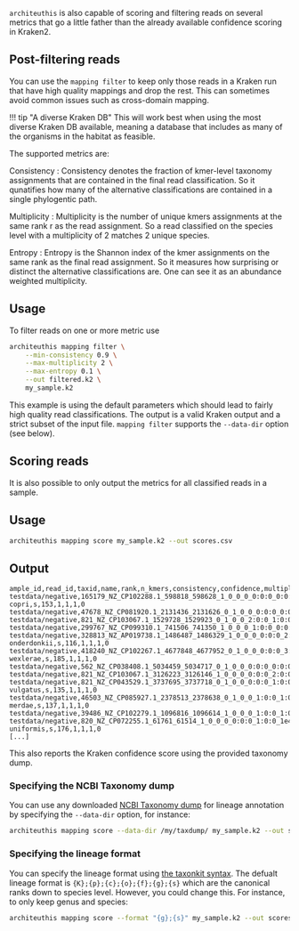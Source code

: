 `architeuthis` is also capable of scoring and filtering reads on several metrics that go
a little father than the already available confidence scoring in Kraken2.

## Post-filtering reads

You can use the `mapping filter` to keep only those reads in a Kraken run that have
high quality mappings and drop the rest. This can sometimes avoid common issues such as
cross-domain mapping.

!!! tip "A diverse Kraken DB"
    This will work best when using the most diverse Kraken DB available, meaning a
    database that includes as many of the organisms in the habitat as feasible.

The supported metrics are:

Consistency
: Consistency denotes the fraction of kmer-level taxonomy assignments that are contained
  in the final read classification. So it qunatifies how many of the alternative
  classifications are contained in a single phylogentic path.

Multiplicity
: Multiplicity is the number of unique kmers assignments at the same rank r as the read
  assignment. So a read classified on the species level with a multiplicity of 2 matches
  2 unique species.

Entropy
: Entropy is the Shannon index of the kmer assignments on the same rank as the final read
  assignment. So it measures how surprising or distinct the alternative classifications are.
  One can see it as an abundance weighted multiplicity.


## Usage

To filter reads on one or more metric use

```bash
architeuthis mapping filter \
    --min-consistency 0.9 \
    --max-multiplicity 2 \
    --max-entropy 0.1 \
    --out filtered.k2 \
    my_sample.k2
```

This example is using the default parameters which should lead to fairly high quality
read classifications. The output is a valid Kraken output and a strict subset of the input
file. `mapping filter` supports the `--data-dir` option (see below).

## Scoring reads

It is also possible to only output the metrics for all classified reads in a sample.

## Usage

```bash
architeuthis mapping score my_sample.k2 --out scores.csv
```

## Output

```csv
ample_id,read_id,taxid,name,rank,n_kmers,consistency,confidence,multiplicity,entropy
testdata/negative,165179_NZ_CP102288.1_598818_598628_1_0_0_0_0:0:0_0:0:0_f59,165179,s__Segatella copri,s,153,1,1,1,0
testdata/negative,47678_NZ_CP081920.1_2131436_2131626_0_1_0_0_0:0:0_0:0:0_4749,816,g__Bacteroides,g,145,1,1,1,0
testdata/negative,821_NZ_CP103067.1_1529728_1529923_0_1_0_0_2:0:0_1:0:0_4c09,909656,g__Phocaeicola,g,68,1,1,1,0
testdata/negative,299767_NZ_CP099310.1_741506_741350_1_0_0_0_1:0:0_0:0:0_162,547,g__Enterobacter,g,82,0.975609756097561,0.96,2,0.167944147734173
testdata/negative,328813_NZ_AP019738.1_1486487_1486329_1_0_0_0_0:0:0_2:0:0_2ffc,328813,s__Alistipes onderdonkii,s,116,1,1,1,0
testdata/negative,418240_NZ_CP102267.1_4677848_4677952_0_1_0_0_0:0:0_3:0:0_66a6,1121115,s__Blautia wexlerae,s,185,1,1,1,0
testdata/negative,562_NZ_CP038408.1_5034459_5034717_0_1_0_0_0:0:0_0:0:0_f,543,f__Enterobacteriaceae,f,183,1,1,1,0
testdata/negative,821_NZ_CP103067.1_3126223_3126146_1_0_0_0_0:0:0_2:0:0_a0a1,909656,g__Phocaeicola,g,161,1,1,1,0
testdata/negative,821_NZ_CP043529.1_3737695_3737718_0_1_0_0_0:0:0_1:0:0_247c,821,s__Phocaeicola vulgatus,s,135,1,1,1,0
testdata/negative,46503_NZ_CP085927.1_2378513_2378638_0_1_0_0_1:0:0_1:0:0_8897,46503,s__Parabacteroides merdae,s,137,1,1,1,0
testdata/negative,39486_NZ_CP102279.1_1096816_1096614_1_0_0_0_1:0:0_1:0:0_2649,186803,f__Lachnospiraceae,f,108,1,1,1,0
testdata/negative,820_NZ_CP072255.1_61761_61514_1_0_0_0_0:0:0_1:0:0_1e488,820,s__Bacteroides uniformis,s,176,1,1,1,0
[...]
```

This also reports the Kraken confidence score using the provided taxonomy dump.

### Specifying the NCBI Taxonomy dump

You can use any downloaded [NCBI Taxonomy dump](https://ftp.ncbi.nlm.nih.gov/pub/taxonomy/taxdump.tar.gz)
for lineage annotation by specifying the `--data-dir` option, for instance:

```bash
architeuthis mapping score --data-dir /my/taxdump/ my_sample.k2 --out scores.csv
```

### Specifying the lineage format

You can specify the lineage format using [the taxonkit syntax](https://bioinf.shenwei.me/taxonkit/usage/#reformat).
The defualt lineage format is `{K};{p};{c};{o};{f};{g};{s}` which are the canonical ranks down
to species level. However, you could change this. For instance, to only keep genus and species:

```bash
architeuthis mapping score --format "{g};{s}" my_sample.k2 --out scores.csv
```